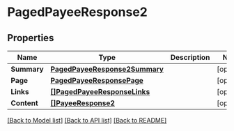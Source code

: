 # PagedPayeeResponse2

## Properties

Name | Type | Description | Notes
------------ | ------------- | ------------- | -------------
**Summary** | [**PagedPayeeResponse2Summary**](PagedPayeeResponse_2_summary.md) |  | [optional] 
**Page** | [**PagedPayeeResponsePage**](PagedPayeeResponse_page.md) |  | [optional] 
**Links** | [**[]PagedPayeeResponseLinks**](PagedPayeeResponse_links.md) |  | [optional] 
**Content** | [**[]PayeeResponse2**](PayeeResponse_2.md) |  | [optional] 

[[Back to Model list]](../README.md#documentation-for-models) [[Back to API list]](../README.md#documentation-for-api-endpoints) [[Back to README]](../README.md)


